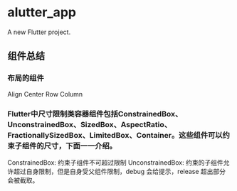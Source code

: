 # alutter_app

A new Flutter project.

## 组件总结

### 布局的组件
Align 
Center
Row
Column

### Flutter中尺寸限制类容器组件包括ConstrainedBox、UnconstrainedBox、SizedBox、AspectRatio、FractionallySizedBox、LimitedBox、Container。这些组件可以约束子组件的尺寸，下面一一介绍。

ConstrainedBox: 约束子组件不可超过限制
UnconstrainedBox: 约束的子组件允许超过自身限制，但是自身受父组件限制，debug 会给提示，release 超出部分会被截取。
